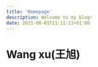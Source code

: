 ```yaml
---
title: 'Homepage'
description: Welcome to my blog!
date: 2021-08-01T11:11:11+01:00
---
```


# Wang xu(王旭)
